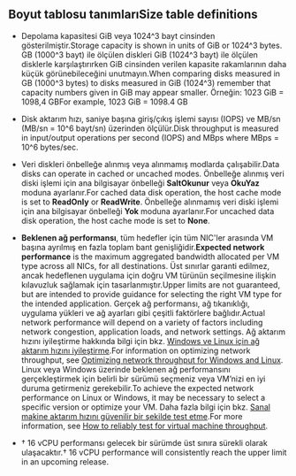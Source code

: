 
## <a name="size-table-definitions"></a><span data-ttu-id="51798-101">Boyut tablosu tanımları</span><span class="sxs-lookup"><span data-stu-id="51798-101">Size table definitions</span></span>

- <span data-ttu-id="51798-102">Depolama kapasitesi GiB veya 1024^3 bayt cinsinden gösterilmiştir.</span><span class="sxs-lookup"><span data-stu-id="51798-102">Storage capacity is shown in units of GiB or 1024^3 bytes.</span></span> <span data-ttu-id="51798-103">GB (1000^3 bayt) ile ölçülen diskleri GiB (1024^3 bayt) ile ölçülen disklerle karşılaştırırken GiB cinsinden verilen kapasite rakamlarının daha küçük görünebileceğini unutmayın.</span><span class="sxs-lookup"><span data-stu-id="51798-103">When comparing disks measured in GB (1000^3 bytes) to disks measured in GiB (1024^3) remember that capacity numbers given in GiB may appear smaller.</span></span> <span data-ttu-id="51798-104">Örneğin: 1023 GiB = 1098,4 GB</span><span class="sxs-lookup"><span data-stu-id="51798-104">For example, 1023 GiB = 1098.4 GB</span></span>
- <span data-ttu-id="51798-105">Disk aktarım hızı, saniye başına giriş/çıkış işlemi sayısı (IOPS) ve MB/sn (MB/sn = 10^6 bayt/sn) üzerinden ölçülür.</span><span class="sxs-lookup"><span data-stu-id="51798-105">Disk throughput is measured in input/output operations per second (IOPS) and MBps where MBps = 10^6 bytes/sec.</span></span>
- <span data-ttu-id="51798-106">Veri diskleri önbelleğe alınmış veya alınmamış modlarda çalışabilir.</span><span class="sxs-lookup"><span data-stu-id="51798-106">Data disks can operate in cached or uncached modes.</span></span> <span data-ttu-id="51798-107">Önbelleğe alınmış veri diski işlemi için ana bilgisayar önbelleği **SaltOkunur** veya **OkuYaz** moduna ayarlanır.</span><span class="sxs-lookup"><span data-stu-id="51798-107">For cached data disk operation, the host cache mode is set to **ReadOnly** or **ReadWrite**.</span></span>  <span data-ttu-id="51798-108">Önbelleğe alınmamış veri diski işlemi için ana bilgisayar önbelleği **Yok** moduna ayarlanır.</span><span class="sxs-lookup"><span data-stu-id="51798-108">For uncached data disk operation, the host cache mode is set to **None**.</span></span>
- <span data-ttu-id="51798-109">**Beklenen ağ performansı**, tüm hedefler için tüm NIC'ler arasında VM başına ayrılmış en fazla toplam bant genişliğidir.</span><span class="sxs-lookup"><span data-stu-id="51798-109">**Expected network performance** is the maximum aggregated bandwidth allocated per VM type across all NICs, for all destinations.</span></span> <span data-ttu-id="51798-110">Üst sınırlar garanti edilmez, ancak hedeflenen uygulama için doğru VM türünün seçilmesine ilişkin kılavuzluk sağlamak için tasarlanmıştır.</span><span class="sxs-lookup"><span data-stu-id="51798-110">Upper limits are not guaranteed, but are intended to provide guidance for selecting the right VM type for the intended application.</span></span> <span data-ttu-id="51798-111">Gerçek ağ performansı, ağ tıkanıklığı, uygulama yükleri ve ağ ayarları gibi çeşitli faktörlere bağlıdır.</span><span class="sxs-lookup"><span data-stu-id="51798-111">Actual network performance will depend on a variety of factors including network congestion, application loads, and network settings.</span></span> <span data-ttu-id="51798-112">Ağ aktarım hızını iyileştirme hakkında bilgi için bkz. [Windows ve Linux için ağ aktarım hızını iyileştirme](../articles/virtual-network/virtual-network-optimize-network-bandwidth.md).</span><span class="sxs-lookup"><span data-stu-id="51798-112">For information on optimizing network throughput, see [Optimizing network throughput for Windows and Linux](../articles/virtual-network/virtual-network-optimize-network-bandwidth.md).</span></span> <span data-ttu-id="51798-113">Linux veya Windows üzerinde beklenen ağ performansını gerçekleştirmek için belirli bir sürümü seçmeniz veya VM’nizi en iyi duruma getirmeniz gerekebilir.</span><span class="sxs-lookup"><span data-stu-id="51798-113">To achieve the expected network performance on Linux or Windows, it may be necessary to select a specific version or optimize your VM.</span></span> <span data-ttu-id="51798-114">Daha fazla bilgi için bkz. [Sanal makine aktarım hızını güvenilir bir şekilde test etme](../articles/virtual-network/virtual-network-bandwidth-testing.md).</span><span class="sxs-lookup"><span data-stu-id="51798-114">For more information, see [How to reliably test for virtual machine throughput](../articles/virtual-network/virtual-network-bandwidth-testing.md).</span></span>

- <span data-ttu-id="51798-115">&#8224; 16 vCPU performansı gelecek bir sürümde üst sınıra sürekli olarak ulaşacaktır.</span><span class="sxs-lookup"><span data-stu-id="51798-115">&#8224; 16 vCPU performance will consistently reach the upper limit in an upcoming release.</span></span>


